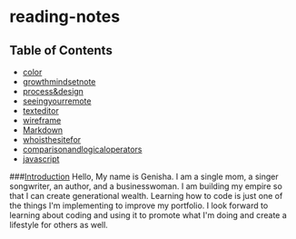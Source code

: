 # reading-notes
## Table of Contents
  * [color](color)
  * [growthmindsetnote](growthmindsetnote)
  * [process&design](process&design)
  * [seeingyourremote](seeingyourremote)
  * [texteditor](texteditor)
  * [wireframe](wireframe)
  * [Markdown](Markdown)
  * [whoisthesitefor](whoisthesitefor)
  * [comparisonandlogicaloperators](comparisonandlogicaloperators)
  * [javascript](javascript)

###[Introduction](Introduction)
Hello, My name is Genisha. I am a single mom, a singer songwriter, an author, and a businesswoman. I am building my empire so that I can create generational wealth. Learning how to code is just one of the things I'm implementing to improve my portfolio. I look forward to learning about coding and using it to promote what I'm doing and create a lifestyle for others as well.
  
